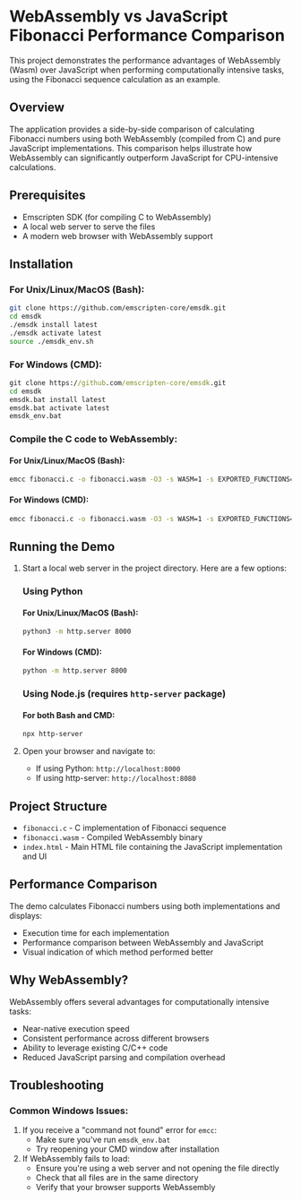 # WebAssembly vs JavaScript Fibonacci Performance Comparison

This project demonstrates the performance advantages of WebAssembly (Wasm) over JavaScript when performing computationally intensive tasks, using the Fibonacci sequence calculation as an example.

## Overview

The application provides a side-by-side comparison of calculating Fibonacci numbers using both WebAssembly (compiled from C) and pure JavaScript implementations. This comparison helps illustrate how WebAssembly can significantly outperform JavaScript for CPU-intensive calculations.

## Prerequisites

- Emscripten SDK (for compiling C to WebAssembly)
- A local web server to serve the files
- A modern web browser with WebAssembly support

## Installation

### For Unix/Linux/MacOS (Bash):

```bash
git clone https://github.com/emscripten-core/emsdk.git
cd emsdk
./emsdk install latest
./emsdk activate latest
source ./emsdk_env.sh
```

### For Windows (CMD):

```cmd
git clone https://github.com/emscripten-core/emsdk.git
cd emsdk
emsdk.bat install latest
emsdk.bat activate latest
emsdk_env.bat
```

### Compile the C code to WebAssembly:

#### For Unix/Linux/MacOS (Bash):

```bash
emcc fibonacci.c -o fibonacci.wasm -O3 -s WASM=1 -s EXPORTED_FUNCTIONS='["_fibonacci"]' -s EXPORTED_RUNTIME_METHODS='["ccall","cwrap"]' --no-entry
```

#### For Windows (CMD):

```cmd
emcc fibonacci.c -o fibonacci.wasm -O3 -s WASM=1 -s EXPORTED_FUNCTIONS="['_fibonacci']" -s EXPORTED_RUNTIME_METHODS="['ccall','cwrap']" --no-entry
```

## Running the Demo

1. Start a local web server in the project directory. Here are a few options:

   ### Using Python

   #### For Unix/Linux/MacOS (Bash):

   ```bash
   python3 -m http.server 8000
   ```

   #### For Windows (CMD):

   ```cmd
   python -m http.server 8000
   ```

   ### Using Node.js (requires `http-server` package)

   #### For both Bash and CMD:

   ```bash
   npx http-server
   ```

2. Open your browser and navigate to:
   - If using Python: `http://localhost:8000`
   - If using http-server: `http://localhost:8080`

## Project Structure

- `fibonacci.c` - C implementation of Fibonacci sequence
- `fibonacci.wasm` - Compiled WebAssembly binary
- `index.html` - Main HTML file containing the JavaScript implementation and UI

## Performance Comparison

The demo calculates Fibonacci numbers using both implementations and displays:

- Execution time for each implementation
- Performance comparison between WebAssembly and JavaScript
- Visual indication of which method performed better

## Why WebAssembly?

WebAssembly offers several advantages for computationally intensive tasks:

- Near-native execution speed
- Consistent performance across different browsers
- Ability to leverage existing C/C++ code
- Reduced JavaScript parsing and compilation overhead

## Troubleshooting

### Common Windows Issues:

1. If you receive a "command not found" error for `emcc`:
   - Make sure you've run `emsdk_env.bat`
   - Try reopening your CMD window after installation
2. If WebAssembly fails to load:
   - Ensure you're using a web server and not opening the file directly
   - Check that all files are in the same directory
   - Verify that your browser supports WebAssembly

